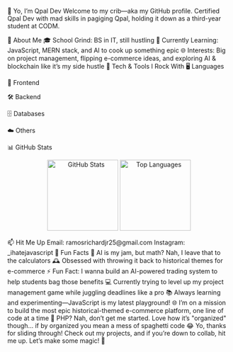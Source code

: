 👋 Yo, I’m Qpal Dev
Welcome to my crib—aka my GitHub profile. Certified Qpal Dev with mad skills in pagiging Qpal, holding it down as a third-year student at CODM.

🌟 About Me
🎓 School Grind: BS in IT, still hustling
🌱 Currently Learning: JavaScript, MERN stack, and AI to cook up something epic
🌐 Interests: Big on project management, flipping e-commerce ideas, and exploring AI & blockchain like it’s my side hustle
🔧 Tech & Tools I Rock With
🖥️ Languages


🎨 Frontend



🛠️ Backend




🗄️ Databases



☁️ Others



📊 GitHub Stats
<p align="center"> <img src="https://github-readme-stats.vercel.app/api?username=username-amp&show_icons=true&theme=radical" alt="GitHub Stats" height="160" /> <img src="https://github-readme-stats.vercel.app/api/top-langs/?username=username-amp&layout=compact&theme=radical" alt="Top Languages" height="160" /> </p>
📫 Hit Me Up
Email: ramosrichardjr25@gmail.com
Instagram: _ihatejavascript
🌟 Fun Facts
🤖 AI is my jam, but math? Nah, I leave that to the calculators
🕰️ Obsessed with throwing it back to historical themes for e-commerce
⚡ Fun Fact: I wanna build an AI-powered trading system to help students bag those benefits
💻 Currently trying to level up my project management game while juggling deadlines like a pro
📚 Always learning and experimenting—JavaScript is my latest playground!
🌐 I’m on a mission to build the most epic historical-themed e-commerce platform, one line of code at a time
🐘 PHP? Nah, don’t get me started. Love how it’s "organized" though... if by organized you mean a mess of spaghetti code 😂
Yo, thanks for sliding through! Check out my projects, and if you’re down to collab, hit me up. Let’s make some magic! 🚀

